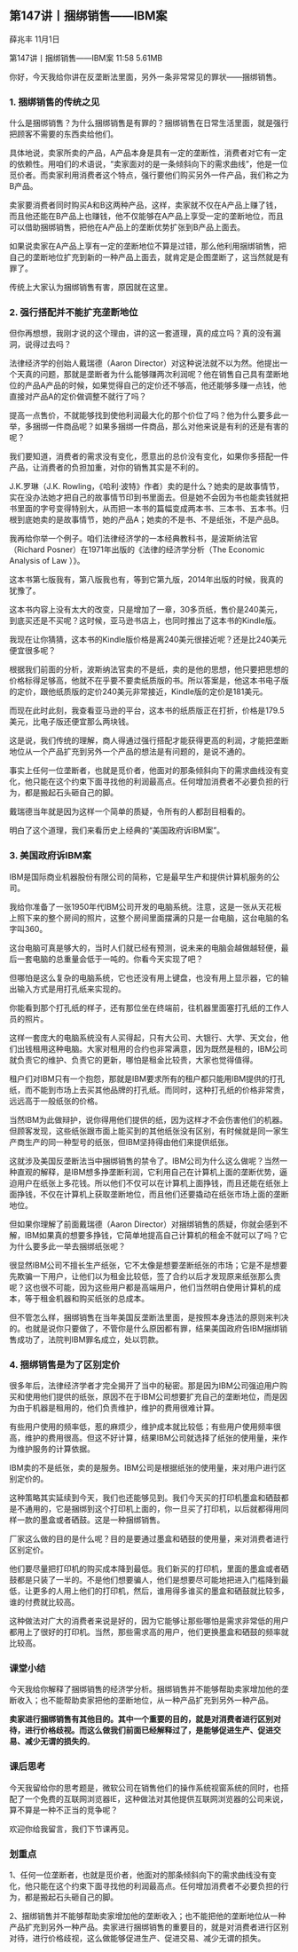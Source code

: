
## 第147讲丨捆绑销售——IBM案


薛兆丰
11月1日

第147讲丨捆绑销售——IBM案
11:58 5.61MB


你好，今天我给你讲在反垄断法里面，另外一条非常常见的罪状——捆绑销售。

### 1. 捆绑销售的传统之见

什么是捆绑销售？为什么捆绑销售是有罪的？捆绑销售在日常生活里面，就是强行把顾客不需要的东西卖给他们。

具体地说，卖家所卖的产品，A产品本身是具有一定的垄断性，消费者对它有一定的依赖性。用咱们的术语说，“卖家面对的是一条倾斜向下的需求曲线”，他是一位觅价者。而卖家利用消费者这个特点，强行要他们购买另外一件产品，我们称之为B产品。

卖家要消费者同时购买A和B这两种产品，这样，卖家就不仅在A产品上赚了钱，而且他还能在B产品上也赚钱，他不仅能够在A产品上享受一定的垄断地位，而且可以借助捆绑销售，把他在A产品上的垄断优势扩张到B产品上面去。

如果说卖家在A产品上享有一定的垄断地位不算是过错，那么他利用捆绑销售，把自己的垄断地位扩充到新的一种产品上面去，就肯定是企图垄断了，这当然就是有罪了。

传统上大家认为捆绑销售有害，原因就在这里。

### 2. 强行搭配并不能扩充垄断地位

但你再想想，我刚才说的这个理由，讲的这一套道理，真的成立吗？真的没有漏洞，说得过去吗？

法律经济学的创始人戴瑞德（Aaron Director）对这种说法就不以为然。他提出一个天真的问题，那就是垄断者为什么能够赚两次利润呢？他在销售自己具有垄断地位的产品A产品的时候，如果觉得自己的定价还不够高，他还能够多赚一点钱，他直接对产品A的定价做调整不就行了吗？

提高一点售价，不就能够找到使他利润最大化的那个价位了吗？他为什么要多此一举，多捆绑一件商品呢？如果多捆绑一件商品，那么对他来说是有利的还是有害的呢？

我们要知道，消费者的需求没有变化，愿意出的总价没有变化，如果你多搭配一件产品，让消费者的负担加重，对你的销售其实是不利的。

J.K.罗琳（J.K. Rowling，《哈利·波特》作者）卖的是什么？她卖的是故事情节，实在没办法她才把自己的故事情节印到书里面去。但是她不会因为书也能卖钱就把书里面的字号变得特别大，从而把一本书的篇幅变成两本书、三本书、五本书。归根到底她卖的是故事情节，她的产品A；她卖的不是书、不是纸张，不是产品B。

我再给你举一个例子。咱们法律经济学的一本经典教科书，是波斯纳法官（Richard Posner）在1971年出版的《法律的经济学分析（The Economic Analysis of Law ）》。

这本书第七版我有，第八版我也有，等到它第九版，2014年出版的时候，我真的犹豫了。

这本书内容上没有太大的改变，只是增加了一章，30多页纸，售价是240美元，到底买还是不买呢？这时候，亚马逊书店上，也同时推出了这本书的Kindle版。

我现在让你猜猜，这本书的Kindle版价格是离240美元很接近呢？还是比240美元便宜很多呢？

根据我们前面的分析，波斯纳法官卖的不是纸，卖的是他的思想，他只要把思想的价格标得足够高，他就不在乎要不要卖纸质版的书。所以答案是，他这本书电子版的定价，跟他纸质版的定价240美元非常接近，Kindle版的定价是181美元。

而现在此时此刻，我查看亚马逊的平台，这本书的纸质版正在打折，价格是179.5美元，比电子版还便宜那么两块钱。

这是说，我们传统的理解，商人得通过强行搭配才能获得更高的利润，才能把垄断地位从一个产品扩充到另外一个产品的想法是有问题的，是说不通的。

事实上任何一位垄断者，也就是觅价者，他面对的那条倾斜向下的需求曲线没有变化，他只能在这个约束下面寻找他的利润最高点。任何增加消费者不必要负担的行为，都是搬起石头砸自己的脚。

戴瑞德当年就是因为这样一个简单的质疑，令所有的人都刮目相看的。

明白了这个道理，我们来看历史上经典的“美国政府诉IBM案”。

### 3. 美国政府诉IBM案

IBM是国际商业机器股份有限公司的简称，它是最早生产和提供计算机服务的公司。

我给你准备了一张1950年代IBM公司开发的电脑系统。注意，这是一张从天花板上照下来的整个房间的照片，这整个房间里面摆满的只是一台电脑，这台电脑的名字叫360。

这台电脑可真是够大的，当时人们就已经有预测，说未来的电脑会越做越轻便，最后一套电脑的总重量会低于一吨的。你看今天实现了吧？

但哪怕是这么复杂的电脑系统，它也还没有用上键盘，也没有用上显示器，它的输出输入方式是用打孔纸来实现的。

你能看到那个打孔纸的样子，还有那位坐在终端前，往机器里面塞打孔纸的工作人员的照片。

这样一套庞大的电脑系统没有人买得起，只有大公司、大银行、大学、天文台，他们出钱租用这种电脑。大家对租用的合约也非常满意，因为既然是租的，IBM公司就负责它的维护、负责它的更新，哪怕是租金比较贵，大家也觉得值得。

租户们对IBM只有一个抱怨，那就是IBM要求所有的租户都只能用IBM提供的打孔纸，而不能到市场上去买其他品牌的打孔纸。而同时，这种打孔纸的价格非常贵，远远高于一般纸张的价格。

当然IBM为此做辩护，说你得用他们提供的纸，因为这样才不会伤害他们的机器。但顾客发现，这些纸张跟市面上能买到的其他纸张没有区别，有时候就是同一家生产商生产的同一种型号的纸张，但IBM坚持得由他们来提供纸张。

这就涉及美国反垄断法当中捆绑销售的禁令了。IBM公司为什么这么做呢？当然一种直观的解释，是IBM想多挣垄断利润，它利用自己在计算机上面的垄断优势，逼迫用户在纸张上多花钱。所以他们不仅可以在计算机上面挣钱，而且还能在纸张上面挣钱，不仅在计算机上获取垄断地位，而且他们还要撬动在纸张市场上面的垄断地位。

但如果你理解了前面戴瑞德（Aaron Director）对捆绑销售的质疑，你就会感到不解，IBM如果真的想要多挣钱，它简单地提高自己计算机的租金不就可以了吗？它为什么要多此一举去捆绑纸张呢？

很显然IBM公司不擅长生产纸张，它不太像是想要垄断纸张的市场；它是不是想要先欺骗一下用户，让他们以为租金比较低，签了合约以后才发现原来纸张那么贵呢？这也很不可能，因为这些用户都是高端用户，他们当然明白使用计算机的成本，等于租金机器和购买纸张的总成本。

但不管怎么样，捆绑销售在当年美国反垄断法里面，是按照本身违法的原则来判决的。也就是说你只要做了，不管你是什么原因都有罪，结果美国政府告IBM捆绑销售成功了，法院判IBM罪名成立，处以罚款。

### 4. 捆绑销售是为了区别定价

很多年后，法律经济学者才完全揭开了当中的秘密。那是因为IBM公司强迫用户购买和使用他们提供的纸张，原因不在于IBM公司想要扩充自己的垄断地位，而是因为由于机器是租用的，他们负责维护，维护的费用很难计算。

有些用户使用的频率低，惹的麻烦少，维护成本就比较低；有些用户使用频率很高，维护的费用很高。但这不好计算，结果IBM公司就选择了纸张的使用量，来作为维护服务的计算依据。

IBM卖的不是纸张，卖的是服务。IBM公司是根据纸张的使用量，来对用户进行区别定价的。

这种策略其实延续到今天，我们也还能够见到。我们今天买的打印机墨盒和硒鼓都是不通用的，它是捆绑到这个打印机上面的，你一旦买了打印机，以后就都得用同样一款的墨盒或者硒鼓。这是一种捆绑销售。

厂家这么做的目的是什么呢？目的是要通过墨盒和硒鼓的使用量，来对消费者进行区别定价。

他们要尽量把打印机的购买成本降到最低。我们新买的打印机，里面的墨盒或者硒鼓都是只装了一半的。不是他们想要骗人，他们是想要尽可能地把进入门槛降到最低，让更多的人用上他们的打印机，然后，谁用得多谁买的墨盒和硒鼓就比较多，谁的付费就比较高。

这种做法对广大的消费者来说是好的，因为它能够让那些哪怕是需求非常低的用户都用上了很好的打印机。当然，那些需求高的用户，他们更换墨盒和硒鼓的频率就比较高。

### 课堂小结

今天我给你解释了捆绑销售的经济学分析。捆绑销售并不能够帮助卖家增加他的垄断收入；也不能帮助卖家把他的垄断地位，从一种产品扩充到另外一种产品。

**卖家进行捆绑销售有其他目的。其中一个重要的目的，就是对消费者进行区别对待，进行价格歧视。而这么做我们前面已经解释过了，是能够促进生产、促进交易、减少无谓的损失的**。

### 课后思考

今天我留给你的思考题是，微软公司在销售他们的操作系统视窗系统的同时，也搭配了一个免费的互联网浏览器IE，这种做法对其他提供互联网浏览器的公司来说，算不算是一种不正当的竞争呢？

欢迎你给我留言，我们下节课再见。


### 划重点

1、任何一位垄断者，也就是觅价者，他面对的那条倾斜向下的需求曲线没有变化，他只能在这个约束下面寻找他的利润最高点。任何增加消费者不必要负担的行为，都是搬起石头砸自己的脚。

2、捆绑销售并不能够帮助卖家增加他的垄断收入；也不能把他的垄断地位从一种产品扩充到另外一种产品。卖家进行捆绑销售的重要目的，就是对消费者进行区别对待，进行价格歧视，这么做能够促进生产、促进交易、减少无谓的损失。
